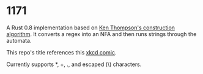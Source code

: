 1171
====

A Rust 0.8 implementation based on [Ken Thompson's construction algorithm](http://en.wikipedia.org/wiki/Thompson's_construction_algorithm). It converts a regex into an NFA and then runs strings through the automata.

This repo's title references this [xkcd comic](http://m.xkcd.com/1171).

Currently supports \*, +, ., and escaped (\\) characters.
